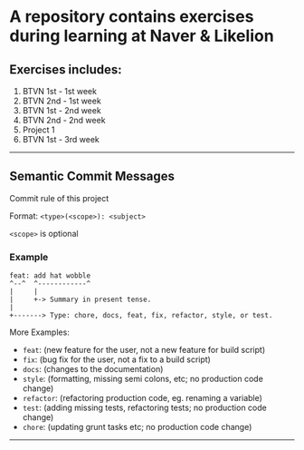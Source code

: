 # A repository contains exercises during learning at Naver & Likelion

## Exercises includes:
1. BTVN 1st - 1st week
2. BTVN 2nd - 1st week
3. BTVN 1st - 2nd week
4. BTVN 2nd - 2nd week
5. Project 1
6. BTVN 1st - 3rd week
---

## Semantic Commit Messages

Commit rule of this project

Format: `<type>(<scope>): <subject>`

`<scope>` is optional

### Example

```
feat: add hat wobble
^--^  ^------------^
|     |
|     +-> Summary in present tense.
|
+-------> Type: chore, docs, feat, fix, refactor, style, or test.
```

More Examples:

- `feat`: (new feature for the user, not a new feature for build script)
- `fix`: (bug fix for the user, not a fix to a build script)
- `docs`: (changes to the documentation)
- `style`: (formatting, missing semi colons, etc; no production code change)
- `refactor`: (refactoring production code, eg. renaming a variable)
- `test`: (adding missing tests, refactoring tests; no production code change)
- `chore`: (updating grunt tasks etc; no production code change)

---
